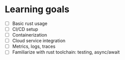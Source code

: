 # Learning goals

- [ ] Basic rust usage
- [ ] CI/CD setup
- [ ] Containerization
- [ ] Cloud service integration
- [ ] Metrics, logs, traces
- [ ] Familiarize with rust toolchain: testing, async/await
